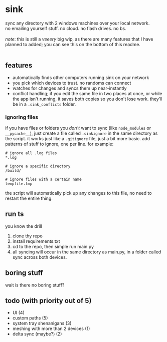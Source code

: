 # sink
sync any directory with 2 windows machines over your local network. <br>
no emailing yourself stuff. no cloud. no flash drives. no bs. <br>
<br>
_note_: this is still a _veeery_ big wip, as there are many features that I have planned to added; you can see this on the bottom of this readme.<br>
<br>

## features
- automatically finds other computers running sink on your network
- you pick which devices to trust. no randoms can connect
- watches for changes and syncs them up near-instantly
- conflict handling; if you edit the same file in two places at once, or while the app isn't running, it saves both copies so you don't lose work. they'll be in a `.sink_conflicts` folder.

### ignoring files
if you have files or folders you *don't* want to sync (like `node_modules` or `__pycache__`), just create a file called `.sinkignore` in the same directory as the script.
it works just like a `.gitignore` file, just a bit more basic. add patterns of stuff to ignore, one per line. for example:
```
# ignore all .log files
*.log

# ignore a specific directory
/build/

# ignore files with a certain name
tempfile.tmp
```

the script will automatically pick up any changes to this file, no need to restart the entire thing.

## run ts
you know the drill
1. clone thy repo
2. install requirements.txt
3. cd to the repo, then simple run main.py
4. all syncing will occur in the same directory as main.py, in a folder called sync across both devices.
  
## boring stuff
wait is there no boring stuff?

## todo (with priority out of 5)
- UI (4)
- custom paths (5)
- system tray shenanigans (3)
- meshing with more than 2 devices (1)
- delta sync (maybe?) (2)

